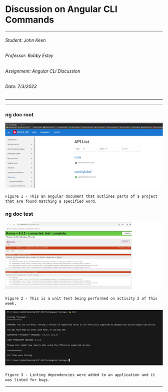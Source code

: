 # Discussion on Angular CLI Commands

---
###### Student: John Keen
###### Professor: Bobby Estey
###### Assignment: Angular CLI Discussion
###### Date: 7/3/2023

---

---
### ng doc root
![NGDoc](../Diagrams/Discussion-NgDocRoot.jpg)

    Figure 1 - This an angular document that outlines parts of a project that are found matching a specified word.

### ng doc test
![UnitTesting](../Diagrams/Discussion-UnitTesting.jpg)

    Figure 2 - This is a unit test being performed on activity 2 of this week.

![Linting](../Diagrams/Discussion-NgLint.jpg)

    Figure 3 - Linting dependencies were added to an application and it was linted for bugs.

---